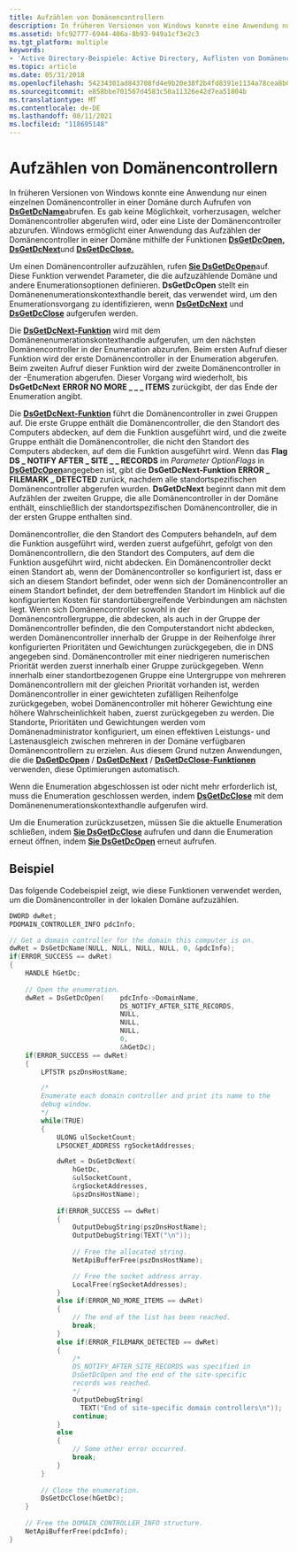 ```yaml
---
title: Aufzählen von Domänencontrollern
description: In früheren Versionen von Windows konnte eine Anwendung nur einen einzelnen Domänencontroller in einer Domäne abrufen, indem DsGetDcName aufgerufen wurde.
ms.assetid: bfc92777-6944-406a-8b93-949a1cf3e2c3
ms.tgt_platform: multiple
keywords:
- 'Active Directory-Beispiele: Active Directory, Auflisten von Domänencontrollern in Active Directory'
ms.topic: article
ms.date: 05/31/2018
ms.openlocfilehash: 54234301ad843708fd4e9b20e38f2b4fd8391e1134a78cea8b0d45a001d701d4
ms.sourcegitcommit: e858bbe701567d4583c50a11326e42d7ea51804b
ms.translationtype: MT
ms.contentlocale: de-DE
ms.lasthandoff: 08/11/2021
ms.locfileid: "118695148"
---
```

# <a name="enumerating-domain-controllers"></a>Aufzählen von Domänencontrollern

In früheren Versionen von Windows konnte eine Anwendung nur einen einzelnen Domänencontroller in einer Domäne durch Aufrufen von [**DsGetDcName**](/windows/desktop/api/DsGetDC/nf-dsgetdc-dsgetdcnamea)abrufen. Es gab keine Möglichkeit, vorherzusagen, welcher Domänencontroller abgerufen wird, oder eine Liste der Domänencontroller abzurufen. Windows ermöglicht einer Anwendung das Aufzählen der Domänencontroller in einer Domäne mithilfe der Funktionen [**DsGetDcOpen,**](/windows/desktop/api/Dsgetdc/nf-dsgetdc-dsgetdcopena) [**DsGetDcNext**](/windows/desktop/api/Dsgetdc/nf-dsgetdc-dsgetdcnexta)und [**DsGetDcClose.**](/windows/desktop/api/Dsgetdc/nf-dsgetdc-dsgetdcclosew)

Um einen Domänencontroller aufzuzählen, rufen [**Sie DsGetDcOpen**](/windows/desktop/api/Dsgetdc/nf-dsgetdc-dsgetdcopena)auf. Diese Funktion verwendet Parameter, die die aufzuzählende Domäne und andere Enumerationsoptionen definieren. **DsGetDcOpen** stellt ein Domänenenumerationskontexthandle bereit, das verwendet wird, um den Enumerationsvorgang zu identifizieren, wenn [**DsGetDcNext**](/windows/desktop/api/Dsgetdc/nf-dsgetdc-dsgetdcnexta) und [**DsGetDcClose**](/windows/desktop/api/Dsgetdc/nf-dsgetdc-dsgetdcclosew) aufgerufen werden.

Die [**DsGetDcNext-Funktion**](/windows/desktop/api/Dsgetdc/nf-dsgetdc-dsgetdcnexta) wird mit dem Domänenenumerationskontexthandle aufgerufen, um den nächsten Domänencontroller in der Enumeration abzurufen. Beim ersten Aufruf dieser Funktion wird der erste Domänencontroller in der Enumeration abgerufen. Beim zweiten Aufruf dieser Funktion wird der zweite Domänencontroller in der -Enumeration abgerufen. Dieser Vorgang wird wiederholt, bis **DsGetDcNext** **ERROR NO MORE \_ \_ \_ ITEMS** zurückgibt, der das Ende der Enumeration angibt.

Die [**DsGetDcNext-Funktion**](/windows/desktop/api/Dsgetdc/nf-dsgetdc-dsgetdcnexta) führt die Domänencontroller in zwei Gruppen auf. Die erste Gruppe enthält die Domänencontroller, die den Standort des Computers abdecken, auf dem die Funktion ausgeführt wird, und die zweite Gruppe enthält die Domänencontroller, die nicht den Standort des Computers abdecken, auf dem die Funktion ausgeführt wird. Wenn das **Flag DS \_ NOTIFY AFTER \_ SITE \_ \_ RECORDS** im *Parameter OptionFlags* in [**DsGetDcOpen**](/windows/desktop/api/Dsgetdc/nf-dsgetdc-dsgetdcopena)angegeben ist, gibt die **DsGetDcNext-Funktion** **ERROR \_ FILEMARK \_ DETECTED** zurück, nachdem alle standortspezifischen Domänencontroller abgerufen wurden. **DsGetDcNext** beginnt dann mit dem Aufzählen der zweiten Gruppe, die alle Domänencontroller in der Domäne enthält, einschließlich der standortspezifischen Domänencontroller, die in der ersten Gruppe enthalten sind.

Domänencontroller, die den Standort des Computers behandeln, auf dem die Funktion ausgeführt wird, werden zuerst aufgeführt, gefolgt von den Domänencontrollern, die den Standort des Computers, auf dem die Funktion ausgeführt wird, nicht abdecken. Ein Domänencontroller deckt einen Standort ab, wenn der Domänencontroller so konfiguriert ist, dass er sich an diesem Standort befindet, oder wenn sich der Domänencontroller an einem Standort befindet, der dem betreffenden Standort im Hinblick auf die konfigurierten Kosten für standortübergreifende Verbindungen am nächsten liegt. Wenn sich Domänencontroller sowohl in der Domänencontrollergruppe, die abdecken, als auch in der Gruppe der Domänencontroller befinden, die den Computerstandort nicht abdecken, werden Domänencontroller innerhalb der Gruppe in der Reihenfolge ihrer konfigurierten Prioritäten und Gewichtungen zurückgegeben, die in DNS angegeben sind. Domänencontroller mit einer niedrigeren numerischen Priorität werden zuerst innerhalb einer Gruppe zurückgegeben. Wenn innerhalb einer standortbezogenen Gruppe eine Untergruppe von mehreren Domänencontrollern mit der gleichen Priorität vorhanden ist, werden Domänencontroller in einer gewichteten zufälligen Reihenfolge zurückgegeben, wobei Domänencontroller mit höherer Gewichtung eine höhere Wahrscheinlichkeit haben, zuerst zurückgegeben zu werden. Die Standorte, Prioritäten und Gewichtungen werden vom Domänenadministrator konfiguriert, um einen effektiven Leistungs- und Lastenausgleich zwischen mehreren in der Domäne verfügbaren Domänencontrollern zu erzielen. Aus diesem Grund nutzen Anwendungen, die die [**DsGetDcOpen**](/windows/desktop/api/Dsgetdc/nf-dsgetdc-dsgetdcopena) / [**DsGetDcNext**](/windows/desktop/api/Dsgetdc/nf-dsgetdc-dsgetdcnexta) / [**DsGetDcClose-Funktionen**](/windows/desktop/api/Dsgetdc/nf-dsgetdc-dsgetdcclosew) verwenden, diese Optimierungen automatisch.

Wenn die Enumeration abgeschlossen ist oder nicht mehr erforderlich ist, muss die Enumeration geschlossen werden, indem [**DsGetDcClose**](/windows/desktop/api/Dsgetdc/nf-dsgetdc-dsgetdcclosew) mit dem Domänenenumerationskontexthandle aufgerufen wird.

Um die Enumeration zurückzusetzen, müssen Sie die aktuelle Enumeration schließen, indem [**Sie DsGetDcClose**](/windows/desktop/api/Dsgetdc/nf-dsgetdc-dsgetdcclosew) aufrufen und dann die Enumeration erneut öffnen, indem [**Sie DsGetDcOpen**](/windows/desktop/api/Dsgetdc/nf-dsgetdc-dsgetdcopena) erneut aufrufen.

## <a name="example"></a>Beispiel

Das folgende Codebeispiel zeigt, wie diese Funktionen verwendet werden, um die Domänencontroller in der lokalen Domäne aufzuzählen.


```C++
DWORD dwRet;
PDOMAIN_CONTROLLER_INFO pdcInfo;

// Get a domain controller for the domain this computer is on.
dwRet = DsGetDcName(NULL, NULL, NULL, NULL, 0, &pdcInfo);
if(ERROR_SUCCESS == dwRet)
{
    HANDLE hGetDc;
    
    // Open the enumeration.
    dwRet = DsGetDcOpen(    pdcInfo->DomainName,
                            DS_NOTIFY_AFTER_SITE_RECORDS,
                            NULL,
                            NULL,
                            NULL,
                            0,
                            &hGetDc);
    if(ERROR_SUCCESS == dwRet)
    {
        LPTSTR pszDnsHostName;

        /*
        Enumerate each domain controller and print its name to the 
        debug window.
        */
        while(TRUE)
        {
            ULONG ulSocketCount;
            LPSOCKET_ADDRESS rgSocketAddresses;

            dwRet = DsGetDcNext(
                hGetDc, 
                &ulSocketCount, 
                &rgSocketAddresses, 
                &pszDnsHostName);
            
            if(ERROR_SUCCESS == dwRet)
            {
                OutputDebugString(pszDnsHostName);
                OutputDebugString(TEXT("\n"));
                
                // Free the allocated string.
                NetApiBufferFree(pszDnsHostName);

                // Free the socket address array.
                LocalFree(rgSocketAddresses);
            }
            else if(ERROR_NO_MORE_ITEMS == dwRet)
            {
                // The end of the list has been reached.
                break;
            }
            else if(ERROR_FILEMARK_DETECTED == dwRet)
            {
                /*
                DS_NOTIFY_AFTER_SITE_RECORDS was specified in 
                DsGetDcOpen and the end of the site-specific 
                records was reached.
                */
                OutputDebugString(
                  TEXT("End of site-specific domain controllers\n"));
                continue;
            }
            else
            {
                // Some other error occurred.
                break;
            }
        }
        
        // Close the enumeration.
        DsGetDcClose(hGetDc);
    }
    
    // Free the DOMAIN_CONTROLLER_INFO structure. 
    NetApiBufferFree(pdcInfo);
}
```



 

 




